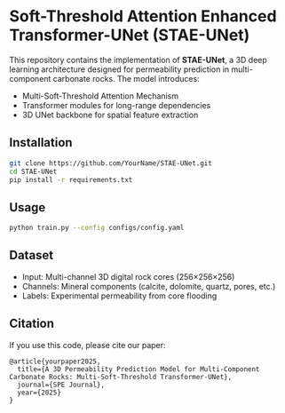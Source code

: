 
# Soft-Threshold Attention Enhanced Transformer-UNet (STAE-UNet)

This repository contains the implementation of **STAE-UNet**, a 3D deep learning architecture designed for permeability prediction in multi-component carbonate rocks. The model introduces:

- Multi-Soft-Threshold Attention Mechanism  
- Transformer modules for long-range dependencies  
- 3D UNet backbone for spatial feature extraction  

## Installation
```bash
git clone https://github.com/YourName/STAE-UNet.git
cd STAE-UNet
pip install -r requirements.txt
```

## Usage
```bash
python train.py --config configs/config.yaml
```

## Dataset
- Input: Multi-channel 3D digital rock cores (256×256×256)
- Channels: Mineral components (calcite, dolomite, quartz, pores, etc.)
- Labels: Experimental permeability from core flooding

## Citation
If you use this code, please cite our paper:
```
@article{yourpaper2025,
  title={A 3D Permeability Prediction Model for Multi-Component Carbonate Rocks: Multi-Soft-Threshold Transformer-UNet},
  journal={SPE Journal},
  year={2025}
}
```
